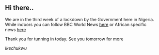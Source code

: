 ## Hi there..

We are in the third week of a lockdown by the Government here in Nigeria. While indoors you can follow BBC World News [here](https://www.bbc.com/news//world) or African specific news [here](https://www.bbc.com/news/world/africa)

Thank you for tunning in today.
See you tomorrow for more

_Ikechukwu_
